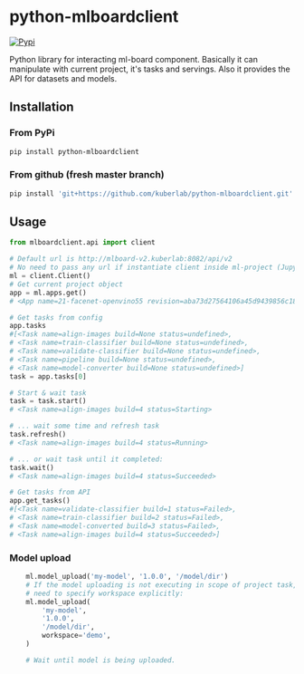 # python-mlboardclient

[![Pypi](https://img.shields.io/badge/pypi-python--mlboardclient-green.svg)](https://pypi.python.org/pypi/python-mlboardclient)

Python library for interacting ml-board component. Basically it can
manipulate with current project, it's tasks and servings. Also it provides
the API for datasets and models.

## Installation

### From PyPi

```bash
pip install python-mlboardclient
```

### From github (fresh master branch)

```bash
pip install 'git+https://github.com/kuberlab/python-mlboardclient.git'
```

## Usage

```python
from mlboardclient.api import client

# Default url is http://mlboard-v2.kuberlab:8082/api/v2
# No need to pass any url if instantiate client inside ml-project (Jupyter/Task)
ml = client.Client()
# Get current project object
app = ml.apps.get()
# <App name=21-facenet-openvino55 revision=aba73d27564106a45d9439856c1856d562d9219f>

# Get tasks from config
app.tasks
#[<Task name=align-images build=None status=undefined>,
# <Task name=train-classifier build=None status=undefined>,
# <Task name=validate-classifier build=None status=undefined>,
# <Task name=pipeline build=None status=undefined>,
# <Task name=model-converter build=None status=undefined>]
task = app.tasks[0]

# Start & wait task
task = task.start()
# <Task name=align-images build=4 status=Starting>

# ... wait some time and refresh task
task.refresh()
# <Task name=align-images build=4 status=Running>

# ... or wait task until it completed:
task.wait()
# <Task name=align-images build=4 status=Succeeded>

# Get tasks from API
app.get_tasks()
#[<Task name=validate-classifier build=1 status=Failed>,
# <Task name=train-classifier build=2 status=Failed>,
# <Task name=model-converted build=3 status=Failed>,
# <Task name=align-images build=4 status=Succeeded>]
```

### Model upload

```python
    ml.model_upload('my-model', '1.0.0', '/model/dir')
    # If the model uploading is not executing in scope of project task,
    # need to specify workspace explicitly:
    ml.model_upload(
        'my-model',
        '1.0.0',
        '/model/dir',
        workspace='demo',
    )

    # Wait until model is being uploaded.
```
